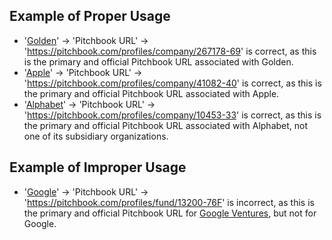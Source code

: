 ## Example of Proper Usage
* '[Golden](https://golden.com/wiki/Golden-5R)' -> 'Pitchbook URL' -> 'https://pitchbook.com/profiles/company/267178-69' is correct, as this is the primary and official Pitchbook URL associated with Golden.
* '[Apple](https://pitchbook.com/profiles/company/41082-40)' -> 'Pitchbook URL' -> 'https://pitchbook.com/profiles/company/41082-40' is correct, as this is the primary and official Pitchbook URL associated with Apple.
* '[Alphabet](https://golden.com/wiki/Alphabet_Inc.-G36WRN)' -> 'Pitchbook URL' -> 'https://pitchbook.com/profiles/company/10453-33' is correct, as this is the primary and official Pitchbook URL associated with Alphabet, not one of its subsidiary organizations.

## Example of Improper Usage
* '[Google](https://golden.com/wiki/Google-MYW)' -> 'Pitchbook URL' -> 'https://pitchbook.com/profiles/fund/13200-76F' is incorrect, as this is the primary and official Pitchbook URL for [Google Ventures](https://golden.com/wiki/Google_Ventures-ZXYY9NR), but not for Google.